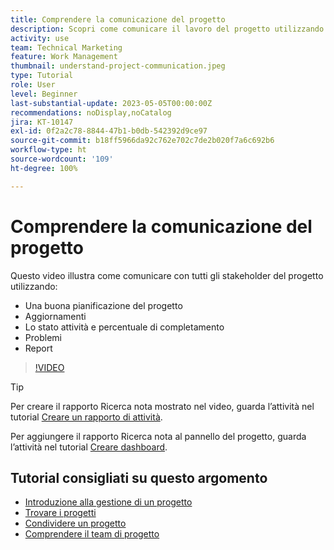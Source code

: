 ```yaml
---
title: Comprendere la comunicazione del progetto
description: Scopri come comunicare il lavoro del progetto utilizzando una buona pianificazione, aggiornamenti, stato delle attività, percentuale di completamento, problemi e rapporti.
activity: use
team: Technical Marketing
feature: Work Management
thumbnail: understand-project-communication.jpeg
type: Tutorial
role: User
level: Beginner
last-substantial-update: 2023-05-05T00:00:00Z
recommendations: noDisplay,noCatalog
jira: KT-10147
exl-id: 0f2a2c78-8844-47b1-b0db-542392d9ce97
source-git-commit: b18ff5966da92c762e702c7de2b020f7a6c692b6
workflow-type: ht
source-wordcount: '109'
ht-degree: 100%

---
```


# Comprendere la comunicazione del progetto

Questo video illustra come comunicare con tutti gli stakeholder del progetto utilizzando:

* Una buona pianificazione del progetto
* Aggiornamenti
* Lo stato attività e percentuale di completamento
* Problemi
* Report

>[!VIDEO](https://video.tv.adobe.com/v/3419150/?quality=12&learn=on)

>[!TIP]
>
>Per creare il rapporto Ricerca nota mostrato nel video, guarda l’attività nel tutorial [Creare un rapporto di attività](https://experienceleague.adobe.com/docs/workfront-learn/tutorials-workfront/reporting/basic-reporting/create-a-task-report.html?lang=it).
>
>Per aggiungere il rapporto Ricerca nota al pannello del progetto, guarda l’attività nel tutorial [Creare dashboard](https://experienceleague.adobe.com/docs/workfront-learn/tutorials-workfront/reporting/basic-reporting/create-dashboards.html?lang=it).

## Tutorial consigliati su questo argomento

* [Introduzione alla gestione di un progetto](/help/manage-work/projects/getting-started-manage-a-project.md)
* [Trovare i progetti](/help/manage-work/projects/find-projects.md)
* [Condividere un progetto](/help/manage-work/projects/share-a-project.md)
* [Comprendere il team di progetto](/help/manage-work/projects/understand-the-project-team.md)


